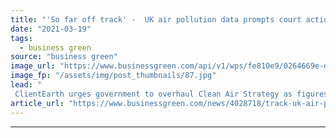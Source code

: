 ```yaml
---
title: "'So far off track' -  UK air pollution data prompts court action warning"
date: "2021-03-19"
tags: 
  - business green
source: "business green"
image_url: "https://www.businessgreen.com/api/v1/wps/fe810e9/0264669e-d166-440b-93d3-b47cdb7b6f62/4/iStock-1178398278-ulez-low-emission-zone-air-pollution-185x114.jpg"
image_fp: "/assets/img/post_thumbnails/87.jpg"
lead: "
 ClientEarth urges government to overhaul Clean Air Strategy as figures show UK is still off track for meeting a raft of legal targets ..."
article_url: "https://www.businessgreen.com/news/4028718/track-uk-air-pollution-prompts-court-action-warning"
---
```


---
